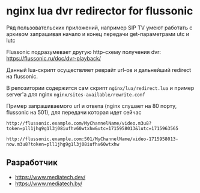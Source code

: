 # nginx lua dvr redirector for flussonic

Ряд пользовательских приложений, например SIP TV умеют работать с архивом запрашивая начало и конец передачи get-параметрами utc и lutc

Flussonic подразумевает другую http-схему получения dvr: https://flussonic.ru/doc/dvr-playback/

Данный lua-скрипт осуществляет реврайт url-ов и дальнейший redirect на flussonic.

В репозитории содержится сам скрипт `nginx/lua/redirect.lua` и пример server'а для nginx `nginx/sites-available/rewrite.conf`

Пример запрашиваемого url и ответа (nginx слушает на 80 порту, flussonic на 501), для передачи которая идет сейчас

```
http://flussonic.example.com/MyChannelName/video.m3u8?token=pll1jhg9g1l3j08iufhv60wtxhw&utc=1715958013&lutc=1715963565

http://flussonic.example.com:501/MyChannelName/video-1715958013-now.m3u8?token=pll1jhg9g1l3j08iufhv60wtxhw
```

## Разработчик

- https://www.mediatech.dev/
- https://www.mediatech.by/
